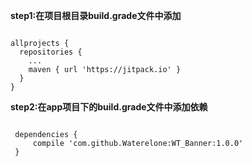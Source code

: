 **step1:在项目根目录build.grade文件中添加**
<pre><code>
allprojects {
  repositories {
 	...
 	maven { url 'https://jitpack.io' }
  }
}
</code></pre>

 **step2:在app项目下的build.grade文件中添加依赖**
 <pre><code>
 dependencies {
     compile 'com.github.Waterelone:WT_Banner:1.0.0'
 }
 </code></pre>

